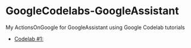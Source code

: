 # GoogleCodelabs-GoogleAssistant
My ActionsOnGoogle for GoogleAssistant using Google Codelab tutorials

* [Codelab #1: ](https://github.com/carlymichele/GoogleCodelabs-GoogleAssistant/tree/master/actions-codelab)
